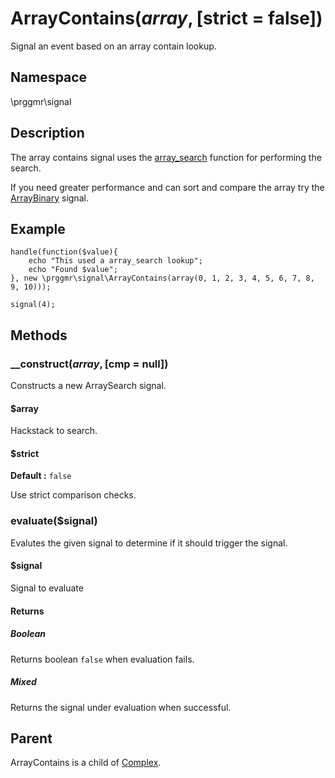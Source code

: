 # ArrayContains($array, [$strict = false])

Signal an event based on an array contain lookup.

## Namespace

\prggmr\signal

## Description

The array contains signal uses the [array_search](http://php.net/array_search) function for 
performing the search.

If you need greater performance and can sort and compare the array try the [ArrayBinary](array_binary.html) signal.

## Example

    handle(function($value){
        echo "This used a array_search lookup";
        echo "Found $value";
    }, new \prggmr\signal\ArrayContains(array(0, 1, 2, 3, 4, 5, 6, 7, 8, 9, 10)));

    signal(4);

## Methods

### __construct($array, [$cmp = null])

Constructs a new ArraySearch signal.

#### $array

Hackstack to search.

#### $strict
__Default :__ ```false```

Use strict comparison checks.

### evaluate($signal)

Evalutes the given signal to determine if it should trigger the signal.

#### $signal

Signal to evaluate

#### Returns

##### Boolean

Returns boolean ```false``` when evaluation fails.

##### Mixed

Returns the signal under evaluation when successful.

## Parent

ArrayContains is a child of [Complex](complex.html).